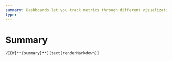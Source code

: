 ```yaml
---
summary: Dashboards let you track metrics through different visualizations. Dashboards consist of panels. Each panel has a query and a visualization.
type:
---
```

# Summary
`VIEW[**{summary}**][text(renderMarkdown)]`
# 